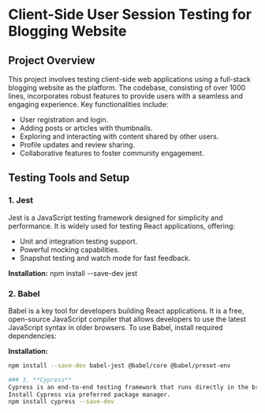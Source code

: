 # Client-Side User Session Testing for Blogging Website

## Project Overview

This project involves testing client-side web applications using a full-stack blogging website as the platform. The codebase, consisting of over 1000 lines, incorporates robust features to provide users with a seamless and engaging experience. Key functionalities include:

- User registration and login.
- Adding posts or articles with thumbnails.
- Exploring and interacting with content shared by other users.
- Profile updates and review sharing.
- Collaborative features to foster community engagement.

## Testing Tools and Setup

### 1. **Jest**
Jest is a JavaScript testing framework designed for simplicity and performance. It is widely used for testing React applications, offering:

- Unit and integration testing support.
- Powerful mocking capabilities.
- Snapshot testing and watch mode for fast feedback.

**Installation:**
npm install --save-dev jest

### 2. **Babel**
Babel is a key tool for developers building React applications. It is a free, open-source JavaScript compiler that allows developers to use the latest JavaScript syntax in older browsers. To use Babel, install required dependencies:

**Installation:**
```bash
npm install --save-dev babel-jest @babel/core @babel/preset-env

### 3. **Cypress**
Cypress is an end-to-end testing framework that runs directly in the browser, providing real-time feedback for testing web applications. Its ability to simulate user interactions, debug with ease, and capture detailed logs makes it ideal for testing application workflows and ensuring UI reliability.
Install Cypress via preferred package manager. 
npm install cypress --save-dev



